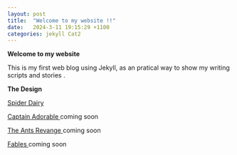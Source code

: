 ```yaml
---
layout: post
title:  "Welcome to my website !!"
date:   2024-3-11 19:15:29 +1100
categories: jekyll Cat2
---
```


<b>Welcome to my website</b>

This is my first web blog using Jekyll, as an pratical way to show my writing scripts and stories . 

<b>The Design</b>






 <ins> Spider Dairy </ins>  
 
<ins> Captain Adorable </ins>   coming soon 

<ins> The Ants Revange </ins>        coming soon 
 
<ins> Fables </ins>           coming soon






[Joe's website]: https://joe3.site
